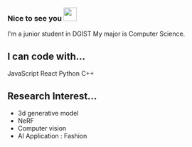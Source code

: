 ### Nice to see you <img src="https://raw.githubusercontent.com/MartinHeinz/MartinHeinz/master/wave.gif" width="30px" height="30px" />

I'm a junior student in DGIST
My major is Computer Science.

## I can code with...
JavaScript
React
Python
C++


## Research Interest...
- 3d generative model
- NeRF
- Computer vision
- AI Application : Fashion

